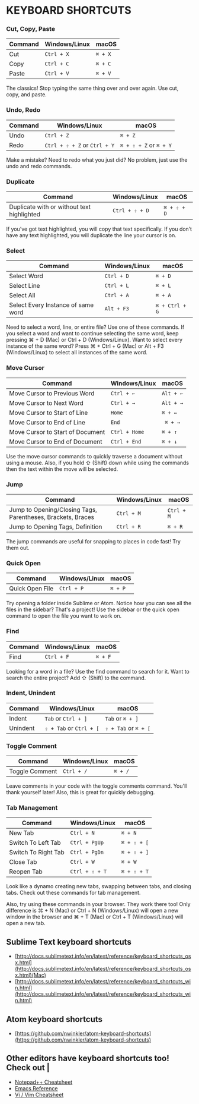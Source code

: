# KEYBOARD SHORTCUTS


### Cut, Copy, Paste

| Command | Windows/Linux | macOS |
| ------- | -------- | ------------ |
| Cut | `Ctrl + X` | `⌘ + X`  |
| Copy | `Ctrl + C` | `⌘ + C`  |
| Paste | `Ctrl + V` | `⌘ + V`  |

The classics! Stop typing the same thing over and over again. Use cut, copy, and paste.

### Undo, Redo
| Command | Windows/Linux | macOS |
| ------- | -------- | ------------ |
| Undo | `Ctrl + Z` | `⌘ + Z` |
| Redo | `Ctrl + ⇧ + Z` or `Ctrl + Y` | `⌘ + ⇧ + Z` or `⌘ + Y` |

Make a mistake? Need to redo what you just did? No problem, just use the undo and redo commands.

### Duplicate
| Command | Windows/Linux | macOS |
| ------- | -------- | ------------ |
| Duplicate with or without text highlighted | `Ctrl + ⇧ + D` | `⌘ + ⇧ + D` |

If you’ve got text highlighted, you will copy that text specifically. If you don’t have any text highlighted, you will duplicate the line your cursor is on.

### Select
| Command | Windows/Linux | macOS |
| ------- | -------- | ------------ |
| Select Word | `Ctrl + D` | `⌘ + D` |
| Select Line | `Ctrl + L` | `⌘ + L` |
| Select All | `Ctrl + A` | `⌘ + A` |
| Select Every Instance of same word | `Alt + F3` | `⌘ + Ctrl + G` |

Need to select a word, line, or entire file? Use one of these commands. If you select a word and want to continue selecting the same word, keep pressing ⌘ + D (Mac) or Ctrl + D (Windows/Linux). Want to select every instance of the same word? Press ⌘ + Ctrl + G (Mac) or Alt + F3 (Windows/Linux) to select all instances of the same word.

### Move Cursor
| Command | Windows/Linux | macOS |
| ------- | -------- | ------------ |
| Move Cursor to Previous Word | `Ctrl + ←` | `Alt + ←` |
| Move Cursor to Next Word | `Ctrl + →` | `Alt + →` |
| Move Cursor to Start of Line | `Home` | `⌘ + ←` |
| Move Cursor to End of Line | `End` | ` ⌘ + →` |
| Move Cursor to Start of Document | `Ctrl + Home` | `⌘ + ↑` |
| Move Cursor to End of Document | `Ctrl + End` | `⌘ + ↓` |

Use the move cursor commands to quickly traverse a document without using a mouse. Also, if you hold ⇧ (Shift) down while using the commands then the text within the move will be selected.

### Jump
| Command | Windows/Linux | macOS |
| ------- | -------- | ------------ |
| Jump to Opening/Closing Tags, Parentheses, Brackets, Braces | `Ctrl + M` | `Ctrl + M` |
| Jump to Opening Tags, Definition | `Ctrl + R` | `⌘ + R` |

The jump commands are useful for snapping to places in code fast! Try them out.

### Quick Open
| Command | Windows/Linux | macOS |
| ------- | -------- | ------------ |
| Quick Open File| `Ctrl + P` | `⌘ + P` |

Try opening a folder inside Sublime or Atom. Notice how you can see all the files in the sidebar? That's a project! Use the sidebar or the quick open command to open the file you want to work on.


### Find
| Command | Windows/Linux | macOS |
| ------- | -------- | ------------ |
| Find | `Ctrl + F` | `⌘ + F` |

Looking for a word in a file? Use the find command to search for it. Want to search the entire project? Add ⇧ (Shift) to the command.

### Indent, Unindent
| Command | Windows/Linux | macOS |
| ------- | -------- | ------------ |
| Indent | `Tab` or `Ctrl + ]` | `Tab` or `⌘ + ]` |
| Unindent | `⇧ + Tab` or `Ctrl + [` | `⇧ + Tab` or `⌘ + [` |

### Toggle Comment
| Command | Windows/Linux | macOS |
| ------- | -------- | ------------ |
| Toggle Comment | `Ctrl + /` | `⌘ + /` |

Leave comments in your code with the toggle comments command. You'll thank yourself later! Also, this is great for quickly debugging.

### Tab Management
| Command | Windows/Linux | macOS |
| ------- | -------- | ------------ |
| New Tab | `Ctrl + N` | `⌘ + N` |
| Switch To Left Tab | `Ctrl + PgUp` | `⌘ + ⇧ + [` |
| Switch To Right Tab | `Ctrl + PgDn` | `⌘ + ⇧ + ]` |
| Close Tab | `Ctrl + W` | `⌘ + W` |
| Reopen Tab | `Ctrl + ⇧ + T` | `⌘ + ⇧ + T` |

Look like a dynamo creating new tabs, swapping between tabs, and closing tabs. Check out these commands for tab management.

Also, try using these commands in your browser. They work there too! Only difference is ⌘ + N (Mac) or Ctrl + N (Windows/Linux) will open a new window in the browser and ⌘ + T (Mac) or Ctrl + T (Windows/Linux) will open a new tab.

## Sublime Text keyboard shortcuts
- [http://docs.sublimetext.info/en/latest/reference/keyboard_shortcuts_osx.html](http://docs.sublimetext.info/en/latest/reference/keyboard_shortcuts_osx.html)(Mac)
- [http://docs.sublimetext.info/en/latest/reference/keyboard_shortcuts_win.html](http://docs.sublimetext.info/en/latest/reference/keyboard_shortcuts_win.html)

## Atom keyboard shortcuts
- [https://github.com/nwinkler/atom-keyboard-shortcuts](https://github.com/nwinkler/atom-keyboard-shortcuts)

## Other editors have keyboard shortcuts too! Check out |
- [Notepad++ Cheatsheet](https://drive.google.com/a/udacity.com/file/d/0B86nuTd5nMTKaENHcmliUC1kdnc/edit)
- [Emacs Reference](https://www.gnu.org/software/emacs/refcards/pdf/refcard.pdf)
- [Vi / Vim Cheatsheet](http://www.lagmonster.org/docs/vi.html)